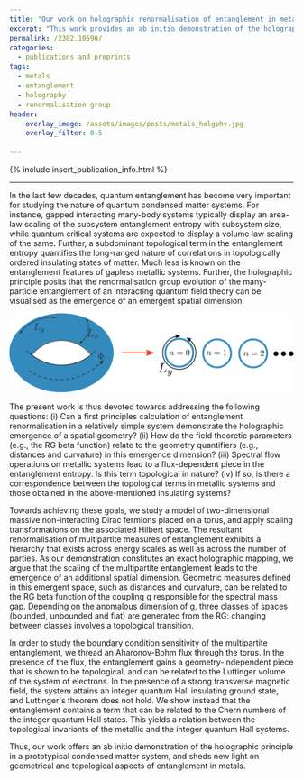 ```yaml
---
title: "Our work on holographic renormalisation of entanglement in metals is now available on the arxiv."
excerpt: "This work provides an ab initio demonstration of the holographic principle in a prototypical condensed matter system, and sheds new light on geometrical and topological aspects of entanglement in metals."
permalink: /2302.10590/
categories:
  - publications and preprints
tags:
  - metals
  - entanglement
  - holography
  - renormalisation group
header:
    overlay_image: /assets/images/posts/metals_holgphy.jpg
    overlay_filter: 0.5

---
```


{% include insert_publication_info.html %}

---

In the last few decades, quantum entanglement has become very important for studying the nature of quantum condensed matter systems. For instance, gapped interacting many-body systems typically display an area-law scaling of the subsystem entanglement entropy with subsystem size, while quantum critical systems are expected to display a volume law scaling of the same. Further, a subdominant topological term in the entanglement entropy quantifies the long-ranged nature of correlations in topologically ordered insulating states of matter. Much less is known on the entanglement features of gapless metallic systems. Further, the holographic principle posits that the renormalisation group evolution of the many-particle entanglement of an interacting quantum field theory can be visualised as the emergence of an emergent spatial dimension. 

![](/assets/images/posts/dim-reduc.svg)

The present work is thus devoted towards addressing the following questions:  (i) Can a first principles calculation of entanglement renormalisation in a relatively simple system demonstrate the holographic emergence of a spatial geometry? (ii) How do the field theoretic parameters (e.g., the RG beta function) relate to the geometry quantifiers (e.g., distances and curvature) in this emergence dimension? (iii) Spectral flow operations on metallic systems lead to a flux-dependent piece in the entanglement entropy. Is this term topological in nature? (iv) If so, is there a correspondence between the topological terms in metallic systems and those obtained in the above-mentioned insulating systems?

Towards achieving these goals, we study a model of two-dimensional massive non-interacting Dirac fermions placed on a torus, and apply scaling transformations on the associated Hilbert space. The resultant renormalisation of multipartite measures of entanglement exhibits a hierarchy that exists across energy scales as well as across the number of parties. As our demonstration constitutes an exact holographic mapping, we argue that the scaling of the multipartite entanglement leads to the emergence of an additional spatial dimension. Geometric measures defined in this emergent space, such as distances and curvature, can be related to the RG beta function of the coupling g responsible for the spectral mass gap. Depending on the anomalous dimension of g, three classes of spaces (bounded, unbounded and flat) are generated from the RG: changing between classes involves  a topological transition. 

In order to study the boundary condition sensitivity of the multipartite entanglement, we thread an Aharonov-Bohm flux through the torus. In the presence of the flux, the entanglement gains a geometry-independent piece that is shown to be topological,  and can be related to the Luttinger volume of the system of electrons. In the presence of a strong transverse magnetic field, the system attains an integer quantum Hall insulating ground state, and Luttinger's theorem does not hold. We show instead that the entanglement contains a term that can be related to the Chern numbers of the integer quantum Hall states. This yields a relation between the topological invariants of the metallic and the integer quantum Hall systems.

Thus, our work offers an ab initio demonstration of the holographic principle in a prototypical condensed matter system, and sheds new light on geometrical and topological aspects of entanglement in metals.
